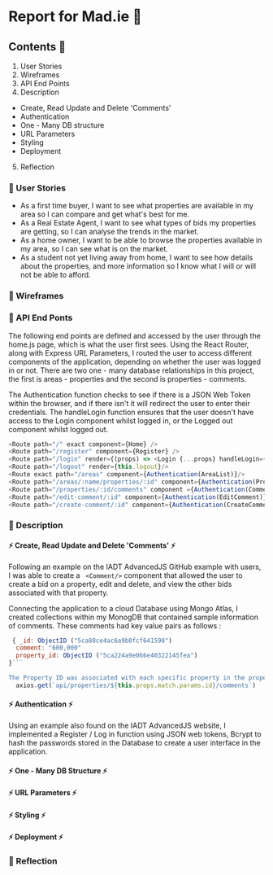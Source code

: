 # Report for Mad.ie 📓

## Contents 🍩
1. User Stories
2. Wireframes
3. API End Points
4. Description
  - Create, Read Update and Delete 'Comments'
  - Authentication
  - One - Many DB structure
  - URL Parameters
  - Styling
  - Deployment
5. Reflection



### 🌈 User Stories

- As  a first time buyer, I want to see what properties are available in my area so I can compare and get what's best for me.
- As a Real Estate Agent, I want to see what types of bids my properties are getting, so I can analyse the trends in the market.
- As a home owner, I want to be able to browse the properties available in my area, so I can see what is on the market.
- As a student not yet living away from home, I want to see how details about the properties, and more information so I know what I will or will not be able to afford.

### 🌈 Wireframes

[](images/Wireframe_01.jpg)

[](images/Wireframe_02.jpg)

### 🌈 API End Ponts

The following end points are defined and accessed by the user through the home.js page, which is what the user first sees. Using the React Router, along with Express URL Parameters, I routed the user to access different components of the application, depending on whether the user was logged in or not.
There are two one - many database relationships in this project, the first is areas - properties and the second is properties - comments.

The Authentication function checks to see if there is a JSON Web Token within the browser, and if there isn't it will redirect the user to enter their credentials. The handleLogin function ensures that the user doesn't have access to the Login component whilst logged in, or the Logged out component whilst logged out.

```js
<Route path="/" exact component={Home} />
<Route path="/register" component={Register} />
<Route path="/login" render={(props) => <Login {...props} handleLogin={this.login} />} />
<Route path="/logout" render={this.logout}/>
<Route exact path="/areas" component={Authentication(AreaList)}/>
<Route path="/areas/:name/properties/:id" component={Authentication(PropertyList)}/>
<Route path="/properties/:id/comments" component ={Authentication(CommentList)} />
<Route path="/edit-comment/:id" component={Authentication(EditComment)}/>
<Route path="/create-comment/:id" component={Authentication(CreateComment)}/>

```



### 🌈 Description

#### ⚡️ Create, Read Update and Delete 'Comments' ⚡️

Following an example on the IADT AdvancedJS GitHub example  with users, I was able to create a ``` <Comment/>``` component that allowed the user to create a bid on a property, edit and delete, and view the other bids associated with that property.

Connecting the application to a cloud Database using Mongo Atlas, I created collections within my MonogDB that contained sample information of comments.
These comments had key value pairs as follows :
```js
 { _id: ObjectID ("5ca88ce4ac6a9b0fcf641598")
  comment: "600,000"
  property_id: ObjectID ("5ca224a9e066e40322145fea")
}```

The Property ID was associated with each specific property in the property list, behaving as a foreign key in the comment component. It was accessed through Express URL Parameters, in the axios request that populates the comment list.   ```
  axios.get(`api/properties/${this.props.match.params.id}/comments`)
  ```
#### ⚡️ Authentication ⚡️

Using an example also found on the IADT AdvancedJS website, I implemented a Register / Log in function using JSON web tokens, Bcrypt to hash the passwords stored in the Database to create a user interface in the application.

#### ⚡️ One - Many DB Structure  ⚡️



#### ⚡️ URL Parameters  ⚡️




#### ⚡️ Styling  ⚡️




#### ⚡️ Deployment  ⚡️


### 🌈 Reflection
